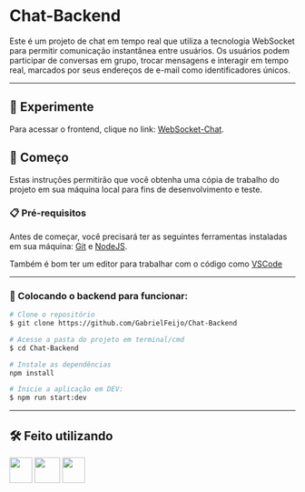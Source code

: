 # Chat-Backend

Este é um projeto de chat em tempo real que utiliza a tecnologia WebSocket para permitir comunicação instantânea entre usuários. Os usuários podem participar de conversas em grupo, trocar mensagens e interagir em tempo real, marcados por seus endereços de e-mail como identificadores únicos.

---

## 👾 Experimente

Para acessar o frontend, clique no link: [WebSocket-Chat](gg-webchat-one.vercel.app/).

## 🚀 Começo

Estas instruções permitirão que você obtenha uma cópia de trabalho do projeto em sua máquina local para fins de desenvolvimento e teste.

### 📋 Pré-requisitos

Antes de começar, você precisará ter as seguintes ferramentas instaladas em sua máquina:
[Git](https://git-scm.com) e
[NodeJS](https://nodejs.org/en).

Também é bom ter um editor para trabalhar com o código como [VSCode](https://code.visualstudio.com/)

---

### 🎲 Colocando o backend para funcionar:

```bash
# Clone o repositório
$ git clone https://github.com/GabrielFeijo/Chat-Backend
```

```bash
# Acesse a pasta do projeto em terminal/cmd
$ cd Chat-Backend

# Instale as dependências
npm install

# Inicie a aplicação em DEV:
$ npm run start:dev
```

---

## 🛠️ Feito utilizando

<img src="https://cdn.jsdelivr.net/gh/devicons/devicon/icons/nodejs/nodejs-original.svg" width="40" height="45" /> <img src="https://cdn.jsdelivr.net/gh/devicons/devicon@latest/icons/nestjs/nestjs-original.svg" width="45" height="45"/> <img src="https://cdn.jsdelivr.net/gh/devicons/devicon/icons/typescript/typescript-original.svg" width="40" height="45" />
